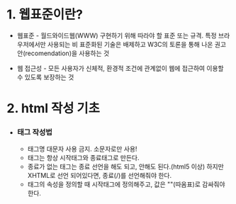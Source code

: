 # 1. 웹표준이란?

* 웹표준 - 월드와이드웹(WWW) 구현하기 위해 따라야 할 표준 또는 규격. 특정 브라우저에서만 사용되는 비 표준화된 기술은 배제하고 W3C의 토론을 통해 나온 권고안(recomendation)을 사용하는 것

* 웹 접근성 - 모든 사용자가 신체적, 환경적 조건에 관계없이 웹에 접근하여 이용할 수 있도록 보장하는 것

# 2. html 작성 기초

* ### 태그 작성법
  * 태그명 대문자 사용 금지. 소문자로만 사용!
  * 태그는 항상 시작태그와 종료태그로 만든다.
  * 종료가 없는 태그는 종료 선언을 해도 되고, 안해도 된다.(html5 이상) 하지만 XHTML로 선언 되어있다면, 종료(/)를 선언해줘야 한다.
  * 태그의 속성을 정의할 때 시작태그에 정의해주고, 값은 ""(따옴표)로 감싸줘야 한다.
